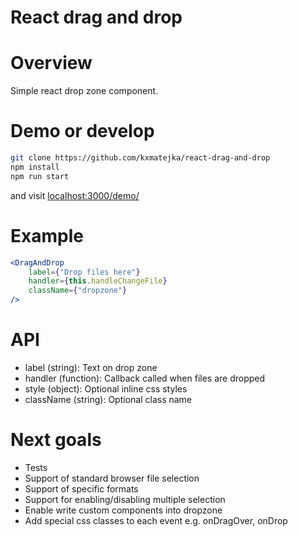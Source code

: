 React drag and drop
===================

# Overview

Simple react drop zone component.

# Demo or develop

```sh
git clone https://github.com/kxmatejka/react-drag-and-drop
npm install
npm run start
```

and visit [localhost:3000/demo/](http://localhost:3000/demo/)

# Example

```jsx
<DragAndDrop
    label={"Drop files here"}
    handler={this.handleChangeFile}
    className={"dropzone"}
/>
```

# API

* label (string): Text on drop zone
* handler (function): Callback called when files are dropped
* style (object): Optional inline css styles
* className (string): Optional class name

# Next goals

* Tests
* Support of standard browser file selection
* Support of specific formats
* Support for enabling/disabling multiple selection
* Enable write custom components into dropzone
* Add special css classes to each event e.g. onDragOver, onDrop